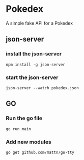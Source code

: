 # Pokedex
A simple fake API for a Pokedex
## json-server
### install the json-server
```
npm install -g json-server
```
### start the json-server
```
json-server --watch pokedex.json
```
## GO 
### Run the go file
```
go run main
```
### Add new modules
```
go get github.com/mattn/go-tty
```